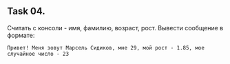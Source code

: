 ## Task 04.

Считать с консоли - имя, фамилию, возраст, рост.
Вывести сообщение в формате:

`Привет! Меня зовут Марсель Сидиков, мне 29, мой рост - 1.85, мое случайное число - 23`